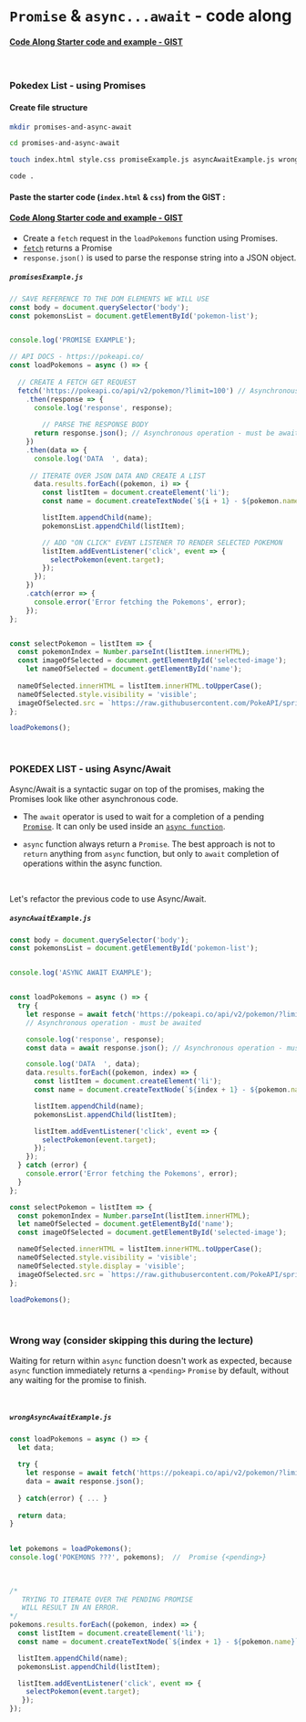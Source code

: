 # `Promise` & `async...await` - code along





#### [Code Along Starter code and example -  GIST](https://gist.github.com/ross-u/16466b5b3e884fdb58bf47fae590133a)



<br>



### Pokedex List - using Promises



#### Create file structure

```bash
mkdir promises-and-async-await

cd promises-and-async-await

touch index.html style.css promiseExample.js asyncAwaitExample.js wrongAsyncAwaitExample.js

code .
```





#### Paste the starter code (`index.html` & `css`) from the GIST  :

####   [Code Along Starter code and example -  GIST](https://gist.github.com/ross-u/16466b5b3e884fdb58bf47fae590133a)





- Create a `fetch` request in the `loadPokemons` function using Promises.
- [`fetch`](https://developer.mozilla.org/en-US/docs/Web/API/Fetch_API) returns a Promise
- `response.json()` is used to parse the response string into a JSON object.



##### `promisesExample.js`

```js
// SAVE REFERENCE TO THE DOM ELEMENTS WE WILL USE
const body = document.querySelector('body');
const pokemonsList = document.getElementById('pokemon-list');


console.log('PROMISE EXAMPLE');

// API DOCS - https://pokeapi.co/
const loadPokemons = async () => {
  
  // CREATE A FETCH GET REQUEST
  fetch('https://pokeapi.co/api/v2/pokemon/?limit=100') // Asynchronous operation - must be awaited
    .then(response => {
      console.log('response', response);
                      
        // PARSE THE RESPONSE BODY
      return response.json(); // Asynchronous operation - must be awaited
    })
    .then(data => {
      console.log('DATA  ', data);
                      
     // ITERATE OVER JSON DATA AND CREATE A LIST
      data.results.forEach((pokemon, i) => {
        const listItem = document.createElement('li');
        const name = document.createTextNode(`${i + 1} - ${pokemon.name}`);

        listItem.appendChild(name);
        pokemonsList.appendChild(listItem);

        // ADD "ON CLICK" EVENT LISTENER TO RENDER SELECTED POKEMON
        listItem.addEventListener('click', event => {
          selectPokemon(event.target);
        });
      });
    })
    .catch(error => {
      console.error('Error fetching the Pokemons', error);
    });
};


const selectPokemon = listItem => {
  const pokemonIndex = Number.parseInt(listItem.innerHTML);
  const imageOfSelected = document.getElementById('selected-image');
	let nameOfSelected = document.getElementById('name');
  
  nameOfSelected.innerHTML = listItem.innerHTML.toUpperCase();
  nameOfSelected.style.visibility = 'visible';
  imageOfSelected.src = `https://raw.githubusercontent.com/PokeAPI/sprites/master/sprites/pokemon/${pokemonIndex}.png`;
};

loadPokemons();

```





<br>



### POKEDEX LIST - using Async/Await



Async/Await is a syntactic sugar on top of the promises, making the Promises look like other asynchronous code.



- The `await` operator is used to wait for a completion of a pending [`Promise`](https://developer.mozilla.org/en-US/docs/Web/JavaScript/Reference/Global_Objects/Promise). It can only be used inside an [`async function`](https://developer.mozilla.org/en-US/docs/Web/JavaScript/Reference/Statements/async_function).

- `async` function always return a `Promise`. The best approach is not to `return` anything from `async` function, but only to `await` completion of operations within the async function.



<br>



Let's refactor the previous code to use Async/Await.

##### `asyncAwaitExample.js`

```js
const body = document.querySelector('body');
const pokemonsList = document.getElementById('pokemon-list');


console.log('ASYNC AWAIT EXAMPLE');


const loadPokemons = async () => {
  try {
    let response = await fetch('https://pokeapi.co/api/v2/pokemon/?limit=100'); 
    // Asynchronous operation - must be awaited

    console.log('response', response);
    const data = await response.json(); // Asynchronous operation - must be awaited

    console.log('DATA  ', data);
    data.results.forEach((pokemon, index) => {
      const listItem = document.createElement('li');
      const name = document.createTextNode(`${index + 1} - ${pokemon.name}`);

      listItem.appendChild(name);
      pokemonsList.appendChild(listItem);

      listItem.addEventListener('click', event => {
        selectPokemon(event.target);
      });
    });
  } catch (error) {
    console.error('Error fetching the Pokemons', error);
  }
};

const selectPokemon = listItem => {
  const pokemonIndex = Number.parseInt(listItem.innerHTML);
  let nameOfSelected = document.getElementById('name');
  const imageOfSelected = document.getElementById('selected-image');

  nameOfSelected.innerHTML = listItem.innerHTML.toUpperCase();
  nameOfSelected.style.visibility = 'visible';
  nameOfSelected.style.display = 'visible';
  imageOfSelected.src = `https://raw.githubusercontent.com/PokeAPI/sprites/master/sprites/pokemon/${pokemonIndex}.png`;
};

loadPokemons();

```



<br>



### Wrong way (consider skipping this during the lecture)

Waiting for return within `async` function doesn't work as expected, because `async` function immediately returns a `<pending>` `Promise` by default, without any waiting for the promise to finish.

​	

##### `wrongAsyncAwaitExample.js`

```js
const loadPokemons = async () => { 
  let data;
  
  try {
    let response = await fetch('https://pokeapi.co/api/v2/pokemon/?limit=100');
    data = await response.json();
    
  } catch(error) { ... }
  
  return data;
}
                      

let pokemons = loadPokemons();
console.log('POKEMONS ???', pokemons);  //  Promise {<pending>}
    

  
/* 
   TRYING TO ITERATE OVER THE PENDING PROMISE
   WILL RESULT IN AN ERROR.
*/
pokemons.results.forEach((pokemon, index) => {
  const listItem = document.createElement('li');
  const name = document.createTextNode(`${index + 1} - ${pokemon.name}`);

  listItem.appendChild(name);
  pokemonsList.appendChild(listItem);

  listItem.addEventListener('click', event => {
    selectPokemon(event.target);
   });
});
```

